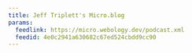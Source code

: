 ```yaml
---
title: Jeff Triplett's Micro.blog
params:
  feedlink: https://micro.webology.dev/podcast.xml
  feedid: 4e0c2941a630682c67ed524cbdd9cc90
---
```

